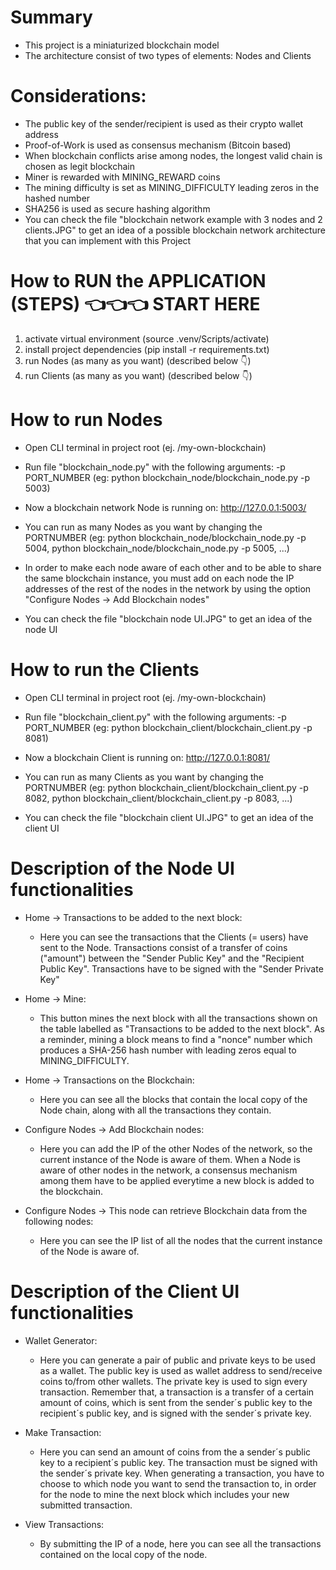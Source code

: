 # Summary

- This project is a miniaturized blockchain model
- The architecture consist of two types of elements: Nodes and Clients

# Considerations:

- The public key of the sender/recipient is used as their crypto wallet address
- Proof-of-Work is used as consensus mechanism (Bitcoin based)
- When blockchain conflicts arise among nodes, the longest valid chain is chosen as legit blockchain
- Miner is rewarded with MINING_REWARD coins
- The mining difficulty is set as MINING_DIFFICULTY leading zeros in the hashed number
- SHA256 is used as secure hashing algorithm
- You can check the file "blockchain network example with 3 nodes and 2 clients.JPG" to get an idea of a possible blockchain network architecture that you can implement with this Project

# How to RUN the APPLICATION (STEPS)  👈👈👈 START HERE

1. activate virtual environment (source .venv/Scripts/activate)
2. install project dependencies (pip install -r requirements.txt)
3. run Nodes (as many as you want) (described below 👇)
4. run Clients (as many as you want) (described below 👇)

# How to run Nodes

- Open CLI terminal in project root (ej. /my-own-blockchain)
- Run file "blockchain_node.py" with the following arguments: -p PORT_NUMBER (eg: python blockchain_node/blockchain_node.py -p 5003)
- Now a blockchain network Node is running on: http://127.0.0.1:5003/ 

- You can run as many Nodes as you want by changing the PORTNUMBER (eg: python blockchain_node/blockchain_node.py -p 5004, python blockchain_node/blockchain_node.py -p 5005, ...)
- In order to make each node aware of each other and to be able to share the same blockchain instance, you must add on each node the IP addresses of the rest of the nodes in the network by using the option "Configure Nodes -> Add Blockchain nodes"

- You can check the file "blockchain node UI.JPG" to get an idea of the node UI

# How to run the Clients 

- Open CLI terminal in project root (ej. /my-own-blockchain)
- Run file "blockchain_client.py" with the following arguments: -p PORT_NUMBER (eg: python blockchain_client/blockchain_client.py -p 8081)
- Now a blockchain Client is running on: http://127.0.0.1:8081/ 

- You can run as many Clients as you want by changing the PORTNUMBER (eg: python blockchain_client/blockchain_client.py -p 8082, python blockchain_client/blockchain_client.py -p 8083, ...)

- You can check the file "blockchain client UI.JPG" to get an idea of the client UI

# Description of the Node UI functionalities

- Home -> Transactions to be added to the next block: 
  - Here you can see the transactions that the Clients (= users) have sent to the Node. Transactions consist of a transfer of coins ("amount") between the "Sender Public Key" and the "Recipient Public Key". Transactions have to be signed with the "Sender Private Key" 

- Home -> Mine: 
  - This button mines the next block with all the transactions shown on the table labelled as "Transactions to be added to the next block". As a reminder, mining a block means to find a "nonce" number which produces a SHA-256 hash number with leading zeros equal to MINING_DIFFICULTY.

- Home -> Transactions on the Blockchain: 
  - Here you can see all the blocks that contain the local copy of the Node chain, along with all the transactions they contain.

- Configure Nodes -> Add Blockchain nodes: 
  - Here you can add the IP of the other Nodes of the network, so the current instance of the Node is aware of them. When a Node is aware of other nodes in the network, a consensus mechanism among them have to be applied everytime a new block is added to the blockchain.

- Configure Nodes -> This node can retrieve Blockchain data from the following nodes: 
  - Here you can see the IP list of all the nodes that the current instance of the Node is aware of.

# Description of the Client UI functionalities

- Wallet Generator: 
  - Here you can generate a pair of public and private keys to be used as a wallet. The public key is used as wallet address to send/receive coins to/from other wallets. The private key is used to sign every transaction. Remember that, a transaction is a transfer of a certain amount of coins, which is sent from the sender´s public key to the recipient´s public key, and is signed with the sender´s private key.

- Make Transaction: 
  - Here you can send an amount of coins from the a sender´s public key to a recipient´s public key. The transaction must be signed with the sender´s private key. When generating a transaction, you have to choose to which node you want to send the transaction to, in order for the node to mine the next block which includes your new submitted transaction.

- View Transactions: 
  - By submitting the IP of a node, here you can see all the transactions contained on the local copy of the node.




